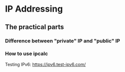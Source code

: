 # IP Addressing

## The practical parts

### Difference between "private" IP and "public" IP

### How to use ipcalc

Testing IPv6: https://ipv6.test-ipv6.com/
